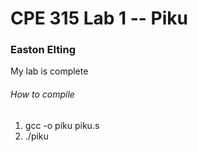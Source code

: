 # CPE 315 Lab 1 -- Piku

### Easton Elting
My lab is complete

###### How to compile
1. gcc -o piku piku.s
2. ./piku
